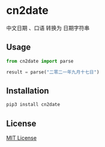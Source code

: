 # cn2date

中文日期 、口语 转换为 日期字符串

## Usage

```python
from cn2date import parse

result = parse("二零二一年九月十七日")
```

## Installation

```bash
pip3 install cn2date
```

## License

[MIT License](LICENSE)